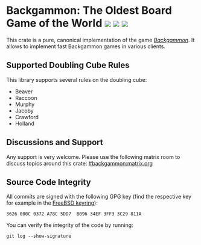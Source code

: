# Backgammon: The Oldest Board Game of the World [![](https://img.shields.io/crates/v/backgammon.svg)](https://crates.io/crates/backgammon) [![](https://docs.rs/backgammon/badge.svg)](https://docs.rs/backgammon) [![](https://img.shields.io/badge/License-BSD-brightgreen)](https://bitbucket.org/carlostrub/backgammon/src/develop/COPYRIGHT)
This crate is a pure, canonical implementation of the game
[*Backgammon*](https://en.wikipedia.org/wiki/Backgammon). It allows to
implement fast Backgammon games in various clients.

## Supported Doubling Cube Rules
This library supports several rules on the doubling cube:

* Beaver
* Raccoon
* Murphy
* Jacoby
* Crawford
* Holland

## Discussions and Support
Any support is very welcome. Please use the following matrix room to discuss
topics around this crate:
[#backgammon:matrix.org](https://riot.im/app/#/room/#backgammon:matrix.org)

## Source Code Integrity
All commits are signed with the following GPG key (find the respective key for
example in the [FreeBSD keyring](https://www.freebsd.org/doc/pgpkeyring.txt)):

`3626 000C 0372 A78C 5DD7  B096 34EF 3FF3 3C29 811A`

You can verify the integrity of the code by running:

`git log --show-signature`




